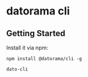 # datorama cli

## Getting Started

Install it via npm:

```shell
npm install @datorama/cli -g
```

```shell
dato-cli
```

